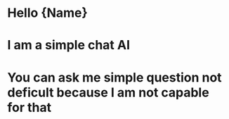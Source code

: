 # Hello {Name} 
# I am a simple chat AI 
# You can ask me simple question not deficult because I am not capable for that 
